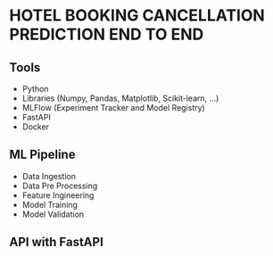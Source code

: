 # HOTEL BOOKING CANCELLATION PREDICTION END TO END

## Tools

- Python
- Libraries (Numpy, Pandas, Matplotlib, Scikit-learn, ...)
- MLFlow (Experiment Tracker and Model Registry)
- FastAPI
- Docker

## ML Pipeline

- Data Ingestion
- Data Pre Processing
- Feature Ingineering
- Model Training
- Model Validation

## API with FastAPI
